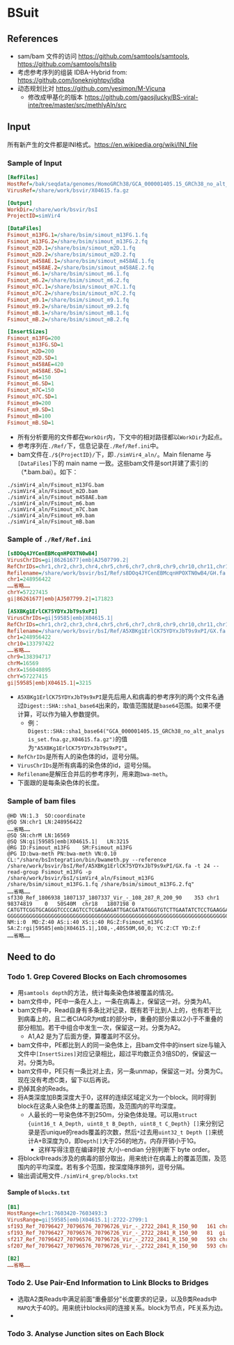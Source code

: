 # BSuit

## References

 * sam/bam 文件的访问 <https://github.com/samtools/samtools>, <https://github.com/samtools/htslib>
 * 考虑参考序列的组装 IDBA-Hybrid from: <https://github.com/loneknightpy/idba>
 * 动态规划比对 <https://github.com/yesimon/M-Vicuna>
   * 修改成甲基化的版本 <https://github.com/gaosjlucky/BS-viral-inte/tree/master/src/methlyAln/src>

## Input

所有新产生的文件都是INI格式。<https://en.wikipedia.org/wiki/INI_file>

### Sample of Input

````ini
[RefFiles]
HostRef=/bak/seqdata/genomes/HomoGRCh38/GCA_000001405.15_GRCh38_no_alt_analysis_set.fna.gz
VirusRef=/share/work/bsvir/X04615.fa.gz

[Output]
WorkDir=/share/work/bsvir/bsI
ProjectID=simVir4

[DataFiles]
Fsimout_m13FG.1=/share/bsim/simout_m13FG.1.fq
Fsimout_m13FG.2=/share/bsim/simout_m13FG.2.fq
Fsimout_m2D.1=/share/bsim/simout_m2D.1.fq
Fsimout_m2D.2=/share/bsim/simout_m2D.2.fq
Fsimout_m458AE.1=/share/bsim/simout_m458AE.1.fq
Fsimout_m458AE.2=/share/bsim/simout_m458AE.2.fq
Fsimout_m6.1=/share/bsim/simout_m6.1.fq
Fsimout_m6.2=/share/bsim/simout_m6.2.fq
Fsimout_m7C.1=/share/bsim/simout_m7C.1.fq
Fsimout_m7C.2=/share/bsim/simout_m7C.2.fq
Fsimout_m9.1=/share/bsim/simout_m9.1.fq
Fsimout_m9.2=/share/bsim/simout_m9.2.fq
Fsimout_mB.1=/share/bsim/simout_mB.1.fq
Fsimout_mB.2=/share/bsim/simout_mB.2.fq

[InsertSizes]
Fsimout_m13FG=200
Fsimout_m13FG.SD=1
Fsimout_m2D=200
Fsimout_m2D.SD=1
Fsimout_m458AE=420
Fsimout_m458AE.SD=1
Fsimout_m6=150
Fsimout_m6.SD=1
Fsimout_m7C=150
Fsimout_m7C.SD=1
Fsimout_m9=200
Fsimout_m9.SD=1
Fsimout_mB=100
Fsimout_mB.SD=1
````

* 所有分析要用的文件都在`WorkDir`内，下文中的相对路径都以`WorkDir`为起点。
* 参考序列在`./Ref/`下，信息记录在`./Ref/Ref.ini`中。
* bam文件在`./${ProjectID}/`下，即`./simVir4_aln/`。Main filename 与`[DataFiles]`下的 main name 一致。这些bam文件是sort并建了索引的（*.bam.bai）。如下：

````
./simVir4_aln/Fsimout_m13FG.bam
./simVir4_aln/Fsimout_m2D.bam
./simVir4_aln/Fsimout_m458AE.bam
./simVir4_aln/Fsimout_m6.bam
./simVir4_aln/Fsimout_m7C.bam
./simVir4_aln/Fsimout_m9.bam
./simVir4_aln/Fsimout_mB.bam
````

### Sample of `./Ref/Ref.ini`

````ini
[s8DOq4JYCenEBMcqnHPOXTN0wB4]
VirusChrIDs=gi|86261677|emb|AJ507799.2|
RefChrIDs=chr1,chr2,chr3,chr4,chr5,chr6,chr7,chr8,chr9,chr10,chr11,chr12,chr13,chr14,chr15,chr16,chr17,chr18,chr19,chr20,chr21,chr22,chrX,chrY,chrM
Refilename=/share/work/bsvir/bsI/Ref/s8DOq4JYCenEBMcqnHPOXTN0wB4/GH.fa
chr1=248956422
……省略……
chrY=57227415
gi|86261677|emb|AJ507799.2|=171823

[A5XBKg1ErlCK75YDYxJbT9s9xPI]
VirusChrIDs=gi|59585|emb|X04615.1|
RefChrIDs=chr1,chr2,chr3,chr4,chr5,chr6,chr7,chr8,chr9,chr10,chr11,chr12,chr13,chr14,chr15,chr16,chr17,chr18,chr19,chr20,chr21,chr22,chrX,chrY,chrM
Refilename=/share/work/bsvir/bsI/Ref/A5XBKg1ErlCK75YDYxJbT9s9xPI/GX.fa
chr1=248956422
chr10=133797422
……省略……
chr9=138394717
chrM=16569
chrX=156040895
chrY=57227415
gi|59585|emb|X04615.1|=3215
````
* `A5XBKg1ErlCK75YDYxJbT9s9xPI`是先后用人和病毒的参考序列的两个文件名通过`Digest::SHA::sha1_base64`出来的，取值范围就是`base64`范围。如果不便计算，可以作为输入参数提供。
   * 例：`Digest::SHA::sha1_base64("GCA_000001405.15_GRCh38_no_alt_analysis_set.fna.gz,X04615.fa.gz")`的值为`"A5XBKg1ErlCK75YDYxJbT9s9xPI"`。
* `RefChrIDs`是所有人的染色体的id，逗号分隔。
* `VirusChrIDs`是所有病毒的染色体的id，逗号分隔。
* `Refilename`是解压合并后的参考序列，用来跑`bwa-meth`。
* 下面跟的是每条染色体的长度。

### Sample of bam files

````
@HD	VN:1.3	SO:coordinate
@SQ	SN:chr1	LN:248956422
……省略……
@SQ	SN:chrM	LN:16569
@SQ	SN:gi|59585|emb|X04615.1|	LN:3215
@RG	ID:Fsimout_m13FG	SM:Fsimout_m13FG
@PG	ID:bwa-meth	PN:bwa-meth	VN:0.10	CL:"/share/bsIntegration/bin/bwameth.py --reference /share/work/bsvir/bsI/Ref/A5XBKg1ErlCK75YDYxJbT9s9xPI/GX.fa -t 24 --read-group Fsimout_m13FG -p /share/work/bsvir/bsI/simVir4_aln/Fsimout_m13FG /share/bsim/simout_m13FG.1.fq /share/bsim/simout_m13FG.2.fq"
……省略……
sf330_Ref_1806938_1807137_1807337_Vir_-_108_287_R_200_90	353	chr1	98374819	0	50S40M	chr18	1807198	0	CATGTTCGGTGCAGGGTCCCCAGTCCTCGAGAAGATTGACGATATGGGTGTCTTGAATATCTCCTGAAGGACTTGCCTGAGGCTGTTTTA	GGGGGGGGGGGGGGGGGGGGGGGGGGGGGGGGGGGGGGGGGGGGGGGGGGGGGGGGGGGGGGGGGGGGGGGGGGGGGGGGGGGGGGGGGG	NM:i:0	MD:Z:40	AS:i:40	XS:i:40	RG:Z:Fsimout_m13FG	SA:Z:rgi|59585|emb|X04615.1|,108,-,40S50M,60,0;	YC:Z:CT	YD:Z:f
……省略……
````

## Need to do

### Todo 1. Grep Covered Blocks on Each chromosomes

* 用`samtools depth`的方法，统计每条染色体被覆盖的情况。
* bam文件中，PE中一条在人上，一条在病毒上，保留这一对。分类为A1。
* bam文件中，Read自身有多条比对记录，既有若干比到人上的，也有若干比到病毒上的，且二者CIAGR为`M`或`I`的部分中，重叠的部分乘以2小于不重叠的部分相加。若干中组合中发生一次，保留这一对。分类为A2。
   * A1,A2 是为了后面方便，算覆盖时不区分。
* bam文件中，PE都比到人的同一染色体上，且bam文件中的insert size与输入文件中`[InsertSizes]`对应记录相比，超过平均数正负3倍SD的，保留这一对。分类为B。
* bam文件中，PE只有一条比对上去，另一条unmap，保留这一对。分类为C。现在没有考虑C类，留下以后再说。
* 扔掉其余的Reads。
* 将A类深度加B类深度大于0，这样的连续区域定义为一个block。同时得到block在这条人染色体上的覆盖范围，及范围内的平均深度。
   * 人最长的一号染色体不到250m，分染色体处理。可以用`struct {uint16_t A_Depth, uint8_t B_Depth, uint8_t C_Depth} []`来分别记录是否unique的reads覆盖的次数，然后`*`过去用`uint32_t Depth []`来统计A+B深度为0，即`Depth[]`大于256的地方。内存开销小于1G。
      * 这样写得注意在编译时按 大/小-endian 分别判断下 byte order。
* 将block中reads涉及的病毒的部分取出，用来统计在病毒上的覆盖范围，及范围内的平均深度。若有多个范围，按深度降序排列，逗号分隔。
* 输出调试用文件`./simVir4_grep/blocks.txt`

#### Sample of `blocks.txt`
````ini
[B1]
HostRange=chr1:7603420-7603493:3
VirusRange=gi|59585|emb|X04615.1|:2722-2799:1
sf193_Ref_70796427_70796576_70796726_Vir_-_2722_2841_R_150_90	161	chr1	7603420	0	73M17S	gi|59585|emb|X04615.1|	2722	0	CCTTTACCATTATGTAATGGTCTTCTTTGTCTCTTTTGATCTTTGTTGGTTTAAAGTCTGTTTTATCAGAGACATCATTACTTCAAAACT	HHHHHHHHHHHHHHHHHHHHHHHHHHHHHHHHHHHHHHHHHHHHHHHHHHHHHHHHHHHHHHHHHHHHHHHHHHHHHHHHHHHHHHHHHH	NM:i:0	MD:Z:73	AS:i:73	XS:i:73	RG:Z:Fsimout_m6	YC:Z:GA	YD:Z:r
sf193_Ref_70796427_70796576_70796726_Vir_-_2722_2841_R_150_90	81	gi|59585|emb|X04615.1|	2722	60	13S77M	chr1	7603420	0	TTTTATCAGAGACATCATTACTTCAAAACTAGGCATTATTTACATACTCTGTGGAAGGCTGGCATTCTATATAAGAGAGAAACTACACGC	HHHHHHHHHHHHHHHHHHHHHHHHHHHHHHHHHHHHHHHHHHHHHHHHHHHHHHHHHHHHHHHHHHHHHHHHHHHHHHHHHHHHHHHHHH	NM:i:0	MD:Z:77	AS:i:77	XS:i:28	RG:Z:Fsimout_m6	YC:Z:CT	YD:Z:r
sf217_Ref_70796427_70796576_70796726_Vir_-_2722_2841_R_150_90	593	chr1	7603456	0	37M53S	=	7603396	-97	TGATCTTTGTTGGTTTAAAGTCTGTTTTATCAGAGACATCATTACTTCAAAACTAGGCATTATTTACATACTCTGTGGAAGGCTGGCATT	GGGGGGGGGGGGGGGGGGGGGGGGGGGGGGGGGGGGGGGGGGGGGGGGGGGGGGGGGGGGGGGGGGGGGGGGGGGGGGGGGGGGGGGGGG	NM:i:0	MD:Z:37	AS:i:37	XS:i:39	RG:Z:Fsimout_m6	YC:Z:CT	YD:Z:r
sf207_Ref_70796427_70796576_70796726_Vir_-_2722_2841_R_150_90	593	chr1	7603466	0	27M63S	=	7603406	-87	TGGTTTAAAGTCTGTTTTATCAGAGACATCATTACTTCAAAACTAGGCATTATTTACATACTCTGTGGAAGGCTGGCATTCTATATAAGA	HHHHHHHHHHHHHHHHHHHHHHHHHHHHHHHHHHHHHHHHHHHHHHHHHHHHHHHHHHHHHHHHHHHHHHHHHHHHHHHHHHHHHHHHHH	NM:i:0	MD:Z:27	AS:i:27	XS:i:29	RG:Z:Fsimout_m6	YC:Z:CT	YD:Z:r

[B2]
……省略……
````

### Todo 2. Use Pair-End Information to Link Blocks to Bridges

* 选取A2类Reads中满足前面“重叠部分”长度要求的记录，以及B类Reads中`MAPQ`大于40的。用来统计blocks间的连接关系。block为节点，PE关系为边。
* 


### Todo 3. Analyse Junction sites on Each Block


